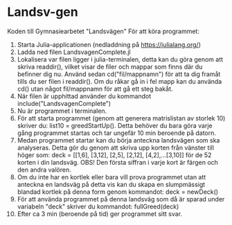 # Landsv-gen
Koden till Gymnasiearbetet "Landsvägen"
För att köra programmet:
1. Starta Julia-applicationen (nedladdning på https://julialang.org/)
2. Ladda ned filen LandsvagenComplete.jl
3. Lokalisera var filen ligger i julia-terminalen, detta kan du göra genom att skriva readdir(), vilket visar de filer och mappar som finns där du befinner dig nu. Använd sedan cd("fil/mappnamn") för att ta dig framåt tills du ser filen i readdir(). Om du råkar gå in i fel mapp kan du använda cd() utan något fil/mappnamn för att gå ett steg bakåt.
4. När filen är upphittad använder du kommandot include("LandsvagenComplete")
5. Nu är programmet i terminalen.
6. För att starta programmet (genom att generera matrislistan av storlek 10) skriver du: list10 = greedStartUp(). Detta behöver du bara göra varje gång programmet startas och tar ungefär 10 min beroende på datorn.
7. Medan programmet startar kan du börja anteckna landsvägen som ska analyseras. Detta gör du genom att skriva upp korten från vänster till höger som: deck = [[1,6], [3,12], [2,5], [2,12], [4,2],...[3,10]] för de 52 korten i din landsväg. OBS! Den första siffran i varje kort är färgen och den andra valören.
8. Om du inte har en kortlek eller bara vill prova programmet utan att anteckna en landsväg på detta vis kan du skapa en slumpmässigt blandad kortlek på denna form genom kommandot: deck = newDeck()
9. För att använda programmet på denna landsväg som då är sparad under variabeln "deck" skriver du kommandot: fullGreed(deck)
10. Efter ca 3 min (beroende på tid) ger programmet sitt svar.
